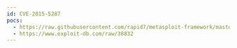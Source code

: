 ```yaml
---
id: CVE-2015-5287
pocs:
  - https://raw.githubusercontent.com/rapid7/metasploit-framework/master/modules/exploits/linux/local/abrt_sosreport_priv_esc.rb
  - https://www.exploit-db.com/raw/38832
---
```

